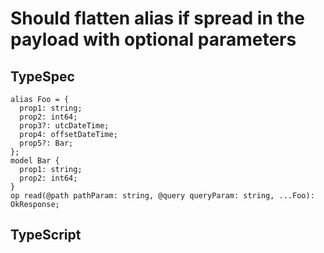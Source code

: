# Should flatten alias if spread in the payload with optional parameters

## TypeSpec

```tsp
alias Foo = {
  prop1: string;
  prop2: int64;
  prop3?: utcDateTime;
  prop4: offsetDateTime;
  prop5?: Bar;
};
model Bar {
  prop1: string;
  prop2: int64;
}
op read(@path pathParam: string, @query queryParam: string, ...Foo): OkResponse;
```

## TypeScript

```ts models interface Bar
```

```ts models function BarSerializer
```